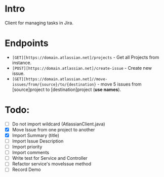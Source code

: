 # Intro
Client for managing tasks in Jira.

# Endpoints
- `[GET][https://domain.atlassian.net]/projects` - Get all Projects from instance.
- `[POST][https://domain.atlassian.net]/create-issue` - Create new issue.
- `[GET][https://domain.atlassian.net]//move-issues/from/{source}/to/{destination}` - move 5 issues from [source]project to [destination]project (**use names**).

# Todo:

- [ ] Do not import wildcard (AtlassianClient.java)
- [x] Move Issue from one project to another
- [x] Import Summary (title)
- [ ] Import  Issue Description
- [ ] Import priority
- [ ] Import comments
- [ ] Write test for Service and Controller
- [ ] Refactor service's moveIssue method
- [ ] Record Demo